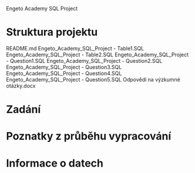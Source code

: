 Engeto Academy SQL Project

# Struktura projektu
README.md
Engeto_Academy_SQL_Project - Table1.SQL
Engeto_Academy_SQL_Project - Table2.SQL
Engeto_Academy_SQL_Project - Question1.SQL
Engeto_Academy_SQL_Project - Question2.SQL
Engeto_Academy_SQL_Project - Question3.SQL
Engeto_Academy_SQL_Project - Question4.SQL
Engeto_Academy_SQL_Project - Question5.SQL
Odpovědí na výzkumné otázky.docx

# Zadání

# Poznatky z průběhu vypracování

# Informace o datech